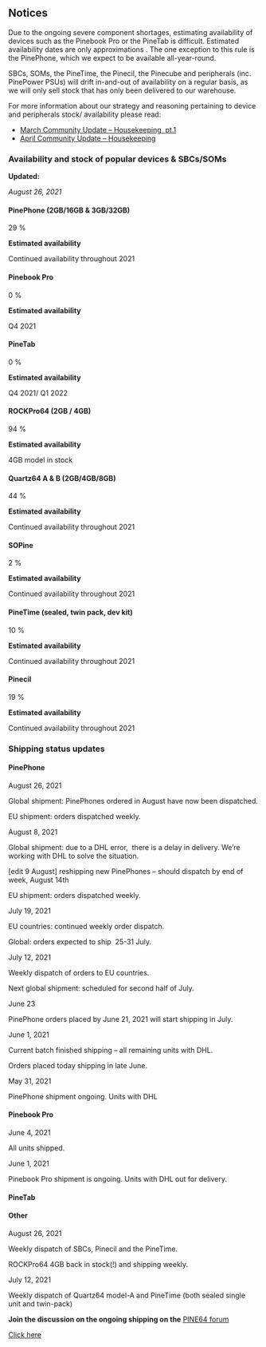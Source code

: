 ## Notices

Due to the ongoing severe component shortages, estimating availability of devices such as the Pinebook Pro or the PineTab is difficult. Estimated availability dates are
only approximations
. The one exception to this rule is the PinePhone, which we expect to be available all-year-round.

SBCs, SOMs, the PineTime, the Pinecil, the Pinecube and peripherals (inc. PinePower PSUs) will drift in-and-out of availability on a regular basis, as we will only sell stock that has only been delivered to our warehouse.

For more information about our strategy and reasoning pertaining to device and peripherals stock/ availability please read:

- [March Community Update – Housekeeping&nbsp; pt.1](https://www.pine64.org/2021/03/15/march-update/)
- [April Community Update – Housekeeping](https://www.pine64.org/2021/04/15/april-update-new-developments/)

### Availability and stock of popular devices &amp; SBCs/SOMs

**Updated:**

*August 26, 2021*

#### PinePhone (2GB/16GB &amp; 3GB/32GB)
29 %

**Estimated availability**

Continued availability throughout 2021

#### Pinebook Pro
0 %

**Estimated availability**

Q4 2021

#### PineTab
0 %

**Estimated availability**

Q4 2021/ Q1 2022

#### ROCKPro64 (2GB / 4GB)
94 %

**Estimated availability**

4GB model
in stock

#### Quartz64 A &amp; B (2GB/4GB/8GB)
44 %

**Estimated availability**

Continued availability throughout 2021

#### SOPine
2 %

**Estimated availability**

Continued availability throughout 2021

#### PineTime (sealed, twin pack, dev kit)
10 %

**Estimated availability**

Continued availability throughout 2021

#### Pinecil
19 %

**Estimated availability**

Continued availability throughout 2021

### **Shipping status updates**

#### PinePhone
August 26, 2021

Global shipment: PinePhones ordered in August have now been dispatched.

EU shipment: orders dispatched weekly.

August 8, 2021

Global shipment: due to a DHL error,&nbsp; there is a delay in delivery. We’re working with DHL to solve the situation.

[edit 9 August] reshipping new PinePhones – should dispatch by end of week, August 14th

EU shipment: orders dispatched weekly.

July 19, 2021

EU countries: continued weekly order dispatch.

Global: orders expected to ship&nbsp; 25-31 July.

July 12, 2021

Weekly dispatch of orders to EU countries.

Next global shipment: scheduled for second half of July.

June 23

PinePhone orders placed by June 21, 2021 will start shipping in July.

June 1, 2021

Current batch finished shipping – all remaining units with DHL.

Orders placed today shipping in late June.

May 31, 2021

PinePhone shipment ongoing. Units with DHL

#### Pinebook Pro
June 4, 2021

All units shipped.

June 1, 2021

Pinebook Pro shipment is ongoing. Units with DHL out for delivery.

#### PineTab

#### Other
August 26, 2021

Weekly dispatch of SBCs, Pinecil and the PineTime.

ROCKPro64 4GB back in stock(!) and shipping weekly.

July 12, 2021

Weekly dispatch of Quartz64 model-A and PineTime (both sealed single unit and twin-pack)

**Join the discussion on the ongoing shipping on the**
[PINE64 forum](https://forum.pine64.org/showthread.php?tid=14063)

[Click here](https://forum.pine64.org/showthread.php?tid=14063)
